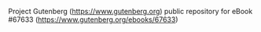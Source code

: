 Project Gutenberg (https://www.gutenberg.org) public repository for
eBook #67633 (https://www.gutenberg.org/ebooks/67633)
